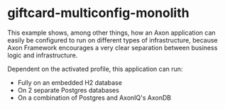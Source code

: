 # giftcard-multiconfig-monolith

This example shows, among other things, how an Axon application can easily be configured 
to run on different types of infrastructure, because Axon Framework encourages a very clear
separation between business logic and infrastructure.

Dependent on the activated profile, this application can run:
* Fully on an embedded H2 database
* On 2 separate Postgres databases
* On a combination of Postgres and AxonIQ's AxonDB

